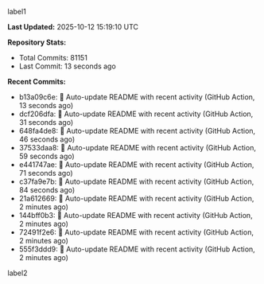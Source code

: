 
label1 
<!-- ACTIVITY_START -->
**Last Updated:** 2025-10-12 15:19:10 UTC

**Repository Stats:**
- Total Commits: 81151
- Last Commit: 13 seconds ago

**Recent Commits:**
- b13a09c6e: 🤖 Auto-update README with recent activity (GitHub Action, 13 seconds ago)
- dcf206dfa: 🤖 Auto-update README with recent activity (GitHub Action, 31 seconds ago)
- 648fa4de8: 🤖 Auto-update README with recent activity (GitHub Action, 46 seconds ago)
- 37533daa8: 🤖 Auto-update README with recent activity (GitHub Action, 59 seconds ago)
- e441747ae: 🤖 Auto-update README with recent activity (GitHub Action, 71 seconds ago)
- c37fa9e7b: 🤖 Auto-update README with recent activity (GitHub Action, 84 seconds ago)
- 21a612669: 🤖 Auto-update README with recent activity (GitHub Action, 2 minutes ago)
- 144bff0b3: 🤖 Auto-update README with recent activity (GitHub Action, 2 minutes ago)
- 72491f2e6: 🤖 Auto-update README with recent activity (GitHub Action, 2 minutes ago)
- 555f3ddd9: 🤖 Auto-update README with recent activity (GitHub Action, 2 minutes ago)
<!-- ACTIVITY_END -->

label2
